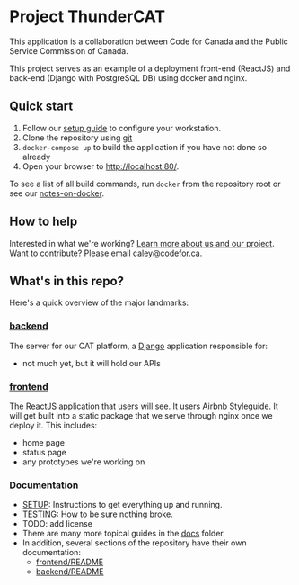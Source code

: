 # Project ThunderCAT

This application is a collaboration between Code for Canada and the Public Service Commission of Canada.

This project serves as an example of a deployment front-end (ReactJS) and back-end (Django with PostgreSQL DB) using docker and nginx.

## Quick start

1. Follow our [setup guide](./SETUP.md) to configure your workstation.
2. Clone the repository using [git](./doc/contributing-with-git.md)
3. `docker-compose up` to build the application if you have not done so already
4. Open your browser to [http://localhost:80/](http://localhost:80/).

To see a list of all build commands, run `docker` from the repository root or see our [notes-on-docker](./docs/notes-on-docker.md).

## How to help

Interested in what we're working? [Learn more about us and our project](https://medium.com/code-for-canada/inboxing-clever-db6a334dda7d).
Want to contribute? Please email caley@codefor.ca.

## What's in this repo?
Here's a quick overview of the major landmarks:

### [backend](./backend)

The server for our CAT platform, a [Django](https://www.djangoproject.com/) application responsible for:

* not much yet, but it will hold our APIs

### [frontend](./frontend)

The [ReactJS](https://reactjs.org/) application that users will see. It users Airbnb Styleguide. It will get built into a static package that we serve through nginx once we deploy it.
This includes:
* home page
* status page
* any prototypes we're working on

### Documentation

* [SETUP](./SETUP.md): Instructions to get everything up and running.
* [TESTING](./TESTING.md): How to be sure nothing broke.
* TODO: add license
* There are many more topical guides in the [docs](./docs) folder.
* In addition, several sections of the repository have their own documentation:
  * [frontend/README](./frontend/README.md)
  * [backend/README](./backend/README.md)

